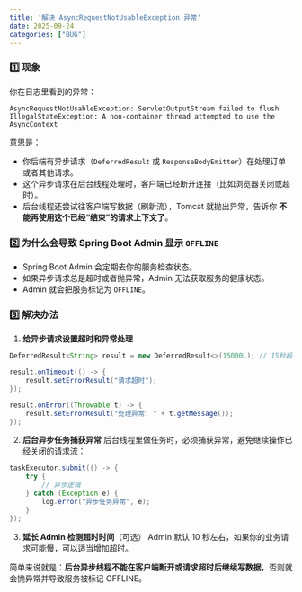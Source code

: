 ```yaml
---
title: '解决 AsyncRequestNotUsableException 异常'
date: 2025-09-24
categories: ["BUG"]
---
```

### 1️⃣ 现象

你在日志里看到的异常：

```
AsyncRequestNotUsableException: ServletOutputStream failed to flush
IllegalStateException: A non-container thread attempted to use the AsyncContext
```

意思是：

* 你后端有异步请求（`DeferredResult` 或 `ResponseBodyEmitter`）在处理订单或者其他请求。
* 这个异步请求在后台线程处理时，客户端已经断开连接（比如浏览器关闭或超时）。
* 后台线程还尝试往客户端写数据（刷新流），Tomcat 就抛出异常，告诉你 **不能再使用这个已经“结束”的请求上下文了**。


### 2️⃣ 为什么会导致 Spring Boot Admin 显示 `OFFLINE`

* Spring Boot Admin 会定期去你的服务检查状态。
* 如果异步请求总是超时或者抛异常，Admin 无法获取服务的健康状态。
* Admin 就会把服务标记为 `OFFLINE`。


### 3️⃣ 解决办法

1. **给异步请求设置超时和异常处理**

```java
DeferredResult<String> result = new DeferredResult<>(15000L); // 15秒超时

result.onTimeout(() -> {
    result.setErrorResult("请求超时");
});

result.onError((Throwable t) -> {
    result.setErrorResult("处理异常: " + t.getMessage());
});
```

2. **后台异步任务捕获异常**
   后台线程里做任务时，必须捕获异常，避免继续操作已经关闭的请求流：

```java
taskExecutor.submit(() -> {
    try {
        // 异步逻辑
    } catch (Exception e) {
        log.error("异步任务异常", e);
    }
});
```

3. **延长 Admin 检测超时时间**（可选）
   Admin 默认 10 秒左右，如果你的业务请求可能慢，可以适当增加超时。


简单来说就是：**后台异步线程不能在客户端断开或请求超时后继续写数据**，否则就会抛异常并导致服务被标记 OFFLINE。

